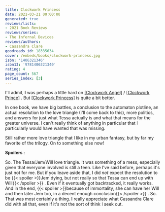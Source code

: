 ```yaml
---
title: Clockwork Princess
date: 2021-03-21 00:00:00
generated: true
reviews/lists:
- 2021 Book Reviews
reviews/series:
- The Infernal Devices
reviews/authors:
- Cassandra Clare
goodreads_id: 18335634
cover: /embeds/books/clockwork-princess.jpg
isbn: '1406321346'
isbn13: '9781406321340'
rating: 4
page_count: 567
series_index: [3]
---
```

I'll admit, I was perhaps a little hard on [[Clockwork Angel]]() / [[Clockwork Prince]]() . But [[Clockwork Princess]]() is quite a bit better.  

In one book, we have big battles, a conclusion to the automaton plotline, an actual resolution to the love triangle (I'll come back to this), more politics, and answers for just what Tessa actually is and what that means for the greater universe. I can't really think of anything in particular that I particularly would have wanted that was missing.  

<!--more-->

Still rather more love triangle that I like in my urban fantasy, but by far my favorite of the trilogy. On to something else now!  

**Spoilers** :  

So. The Tessa/Jem/Will love triangle. It was something of a mess, especially given that everyone involved is still a teen. Like I've said before, perhaps it's just not for me. But if you leave aside that, I did _not_ expect the resolution to be  {{< spoiler >}}Jem dying, but not really so that Tessa can end up with Will{{< /spoiler >}}  . Even if it eventually got backtracked, it really works. And in the end,  {{< spoiler >}}because of immortality, she can have her Will and then later Jem too, in a decent enough conclusion{{< /spoiler >}}  . So. That was most certainly a thing. I really appreciate what Cassandra Clare did with all that, even if it's not the sort of think I seek out.
